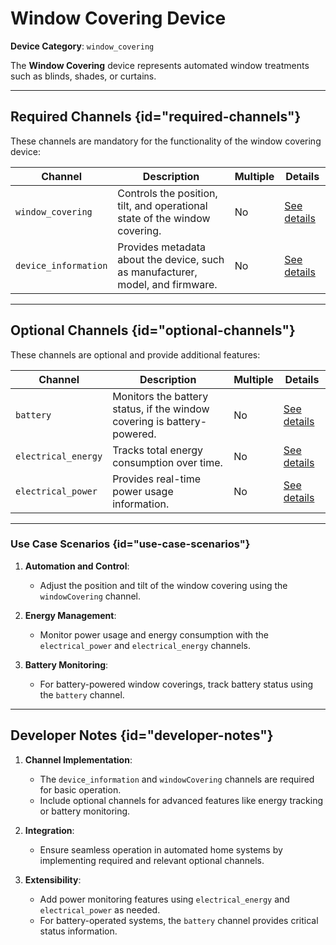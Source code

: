 # Window Covering Device

**Device Category**: `window_covering`

The **Window Covering** device represents automated window treatments such as blinds, shades, or curtains.

---

## Required Channels {id="required-channels"}

These channels are mandatory for the functionality of the window covering device:

| **Channel**          | **Description**                                                                | **Multiple** | **Details**                                |
|----------------------|--------------------------------------------------------------------------------|--------------|--------------------------------------------|
| `window_covering`    | Controls the position, tilt, and operational state of the window covering.     | No           | [See details](WindowCoveringChannel.md)    |
| `device_information` | Provides metadata about the device, such as manufacturer, model, and firmware. | No           | [See details](DeviceInformationChannel.md) |

---

## Optional Channels {id="optional-channels"}

These channels are optional and provide additional features:

| **Channel**         | **Description**                                                         | **Multiple** | **Details**                               |
|---------------------|-------------------------------------------------------------------------|--------------|-------------------------------------------|
| `battery`           | Monitors the battery status, if the window covering is battery-powered. | No           | [See details](BatteryChannel.md)          |
| `electrical_energy` | Tracks total energy consumption over time.                              | No           | [See details](ElectricalEnergyChannel.md) |
| `electrical_power`  | Provides real-time power usage information.                             | No           | [See details](ElectricalPowerChannel.md)  |

---

### Use Case Scenarios {id="use-case-scenarios"}

1. **Automation and Control**:
    - Adjust the position and tilt of the window covering using the `windowCovering` channel.

2. **Energy Management**:
    - Monitor power usage and energy consumption with the `electrical_power` and `electrical_energy` channels.

3. **Battery Monitoring**:
    - For battery-powered window coverings, track battery status using the `battery` channel.

---

## Developer Notes {id="developer-notes"}

1. **Channel Implementation**:
    - The `device_information` and `windowCovering` channels are required for basic operation.
    - Include optional channels for advanced features like energy tracking or battery monitoring.

2. **Integration**:
    - Ensure seamless operation in automated home systems by implementing required and relevant optional channels.

3. **Extensibility**:
    - Add power monitoring features using `electrical_energy` and `electrical_power` as needed.
    - For battery-operated systems, the `battery` channel provides critical status information.
